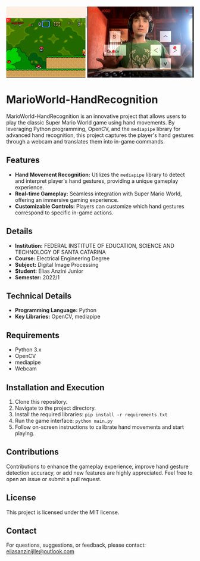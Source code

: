 ![Game](images/Game.png)

# MarioWorld-HandRecognition

MarioWorld-HandRecognition is an innovative project that allows users to play the classic Super Mario World game using hand movements. By leveraging Python programming, OpenCV, and the `mediapipe` library for advanced hand recognition, this project captures the player's hand gestures through a webcam and translates them into in-game commands.

## Features

- **Hand Movement Recognition:** Utilizes the `mediapipe` library to detect and interpret player's hand gestures, providing a unique gameplay experience.
- **Real-time Gameplay:** Seamless integration with Super Mario World, offering an immersive gaming experience.
- **Customizable Controls:** Players can customize which hand gestures correspond to specific in-game actions.

## Details

- **Institution:** FEDERAL INSTITUTE OF EDUCATION, SCIENCE AND TECHNOLOGY OF SANTA CATARINA
- **Course:** Electrical Engineering Degree
- **Subject:** Digital Image Processing
- **Student:** Elias Anzini Junior
- **Semester:** 2022/1

## Technical Details

- **Programming Language:** Python
- **Key Libraries:** OpenCV, mediapipe

## Requirements

- Python 3.x
- OpenCV
- mediapipe
- Webcam

## Installation and Execution

1. Clone this repository.
2. Navigate to the project directory.
3. Install the required libraries: `pip install -r requirements.txt`
4. Run the game interface: `python main.py`
5. Follow on-screen instructions to calibrate hand movements and start playing.

## Contributions

Contributions to enhance the gameplay experience, improve hand gesture detection accuracy, or add new features are highly appreciated. Feel free to open an issue or submit a pull request.

## License

This project is licensed under the MIT license.

## Contact

For questions, suggestions, or feedback, please contact: [eliasanzinijlle@outlook.com](mailto:eliasanzinijlle@outlook.com)

